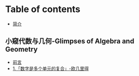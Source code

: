 # Table of contents

* [简介](README.md)

## 小窥代数与几何-Glimpses of Algebra and Geometry

* [前言](xiao-kui-dai-shu-yu-ji-he-glimpses-of-algebra-and-geometry/untitled.md)
* [1.「数字是多个单元的复合」-欧几里得](xiao-kui-dai-shu-yu-ji-he-glimpses-of-algebra-and-geometry/1.-shu-zi-shi-duo-ge-dan-yuan-de-fu-he-ou-ji-li-de.md)

